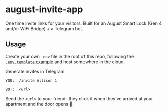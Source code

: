 # august-invite-app

One time invite links for your visitors.  Built for an August Smart Lock (Gen 4 and/or WiFi Bridge) + a Telegram bot. 

## Usage

Create your own `.env` file in the root of this repo, following the [`.env.template` example](https://github.com/willow-apt/august-invite-app/blob/main/.env.template) and host somewhere in the cloud.

Generate invites in Telegram

```
YOU:  /invite Allison 1

BOT:  <url>
```

Send the `<url>` to your friend- they click it when they've arrived at your apartment and the door opens 🎉.
